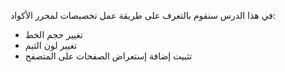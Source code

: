 في هذا الدرس سنقوم بالتعرف على طريقة عمل تخصيصات لمحرر الأكواد:

- تغيير حجم الخط
- تغيير لون الثيم
- تثبيت إضافة إستعراض الصفحات على المتصفح